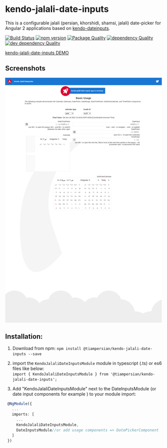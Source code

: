 # kendo-jalali-date-inputs
This is a configurable jalali (persian, khorshidi, shamsi, jalali) date-picker for Angular 2 applications based on [kendo-dateinputs](https://www.telerik.com/kendo-angular-ui/components/dateinputs/).


[![Build Status](https://travis-ci.org/tiampersian/kendo-jalali-date-inputs.svg?branch=master)](https://travis-ci.org/tiampersian/kendo-jalali-date-inputs) 
[![npm version](https://badge.fury.io/js/kendo-jalali-date-inputs.svg)](https://badge.fury.io/js/kendo-jalali-date-inputs)
[![Package Quality](http://npm.packagequality.com/shield/kendo-jalali-date-inputs.svg)](http://packagequality.com/#?package=kendo-jalali-date-inputs)
[![dependency Quality](https://david-dm.org/tiampersian/kendo-jalali-date-inputs.svg)](https://david-dm.org/tiampersian/kendo-jalali-date-inputs)
[![dev dependency Quality](https://david-dm.org/tiampersian/kendo-jalali-date-inputs/dev-status.svg)](https://david-dm.org/tiampersian/kendo-jalali-date-inputs?type=dev)

[kendo-jalali-date-inputs DEMO](https://tiampersian.github.io/kendo-jalali-date-inputs/)
## Screenshots

![](src/assets/screenshot.png)

## Installation:
1. Download from npm:
`npm install @tiampersian/kendo-jalali-date-inputs --save` 
2. import the `KendoJalaliDateInputsModule` module in typescript (.ts) or es6 files like below:  
 `import { KendoJalaliDateInputsModule } from '@tiampersian/kendo-jalali-date-inputs';`  

 3. Add "KendoJalaliDateInputsModule" next to the DateInputsModule (or date input components for example ) to your module import:
```ts
 @NgModule({
   ...
   imports: [
     ...
     KendoJalaliDateInputsModule,
     DateInputsModule//or add usage components => DatePickerComponent || CalendarComponent || DateInputComponent || TimePickerComponent || DateTimePickerComponent || MultiViewCalendarComponent
   ]
 })
```
